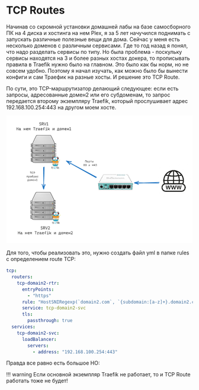 # TCP Routes

Начинав со скромной установки домашней лабы на базе самосборного ПК на 4 диска и хостинга на нем Plex, я за 5 лет начучился поднимать с запускать различные полезные вещи для дома.
Сейчас у меня есть несколько доменов с различным сервисами. Где то год назад я понял, что надо разделать сервисы по типу. Но была проблема - поскульку сервисы находятся на 3 и более разных хостах докера, то прописывать правила в Traefik нужно было на главном. Это было как бы норм, но не совсем удобно.
Поэтому я начал изучать, как можно было бы вынести конфиги и сам Траефик на разные хосты. И решение это TCP Route.

По сути, это TCP-маршрутизатор делающий следующее: если есть запросы, адресованные домен2 или его субдоменам, то запрос передается второму экземпляру Traefik, который прослушивает адрес 192.168.100.254:443 на другом моем хосте.

![TCP Route](../../images/docker/traefik-tcp-routes.png)

Для того, чтобы реализовать это, нужно создать файл yml в папке rules с определением route TCP:

```yml title="tcp-domain2.yml"
tcp:
  routers:
    tcp-domain2-rtr:
      entryPoints:
        - "https"
      rule: "HostSNIRegexp(`domain2.com`, `{subdomain:[a-z]+}.domain2.com`)"
      service: tcp-domain2-svc
      tls:
        passthrough: true
  services:
    tcp-domain2-svc:
      loadBalancer:
        servers:
          - address: "192.168.100.254:443"
```

Правда все равно есть большое НО:

!!! warning
    Если основной экземпляр Traefik не работает, то и TCP Route работать тоже не будет!